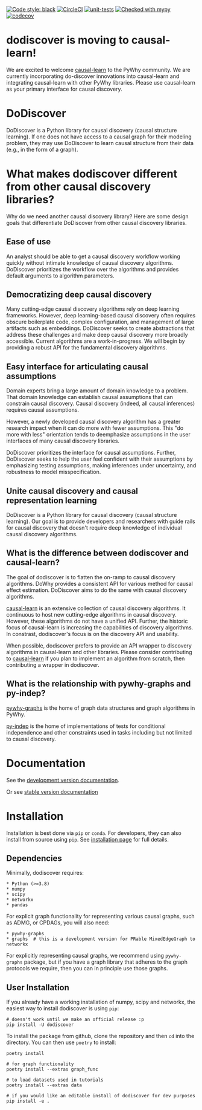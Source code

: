 [![Code style: black](https://img.shields.io/badge/code%20style-black-000000.svg)](https://github.com/psf/black)
[![CircleCI](https://circleci.com/gh/py-why/dodiscover/tree/main.svg?style=svg)](https://circleci.com/gh/py-why/dodiscover/tree/main)
[![unit-tests](https://github.com/py-why/dodiscover/actions/workflows/main.yml/badge.svg)](https://github.com/py-why/dodiscover/actions/workflows/main.yml)
[![Checked with mypy](http://www.mypy-lang.org/static/mypy_badge.svg)](http://mypy-lang.org/)
[![codecov](https://codecov.io/gh/py-why/dodiscover/branch/main/graph/badge.svg?token=H1reh7Qwf4)](https://codecov.io/gh/py-why/dodiscover)

# dodiscover is moving to causal-learn!

We are excited to welcome [causal-learn](https://github.com/py-why/causal-learn) to the PyWhy community.  We are currently incorporating do-discover innovations into causal-learn and integrating causal-learn with other PyWhy libraries.  Please use causal-learn as your primary interface for causal discovery.

# DoDiscover

DoDiscover is a Python library for causal discovery (causal structure learning). If one does not have access to a causal graph for their modeling problem, they may use DoDiscover to learn causal structure from their data (e.g., in the form of a graph).

# What makes dodiscover different from other causal discovery libraries?

Why do we need another causal discovery library?
Here are some design goals that differentiate DoDiscover from other causal discovery libraries.

## Ease of use

An analyst should be able to get a causal discovery workflow working quickly without intimate knowledge of causal discovery algorithms.
DoDiscover prioritizes the workflow over the algorithms and provides default arguments to algorithm parameters.

## Democratizing deep causal discovery

Many cutting-edge causal discovery algorithms rely on deep learning frameworks.
However, deep learning-based causal discovery often requires obscure boilerplate code, complex configuration, and management of large artifacts such as embeddings.
DoDiscover seeks to create abstractions that address these challenges and make deep causal discovery more broadly accessible. Current algorithms are a work-in-progress. We will begin by providing a robust API for the fundamental discovery algorithms.

## Easy interface for articulating causal assumptions

Domain experts bring a large amount of domain knowledge to a problem.
That domain knowledge can establish causal assumptions that can constrain causal discovery.
Causal discovery (indeed, all causal inferences) requires causal assumptions.

However, a newly developed causal discovery algorithm has a greater research impact when it can do more with fewer assumptions.
This "do more with less" orientation tends to deemphasize assumptions in the user interfaces of many causal discovery libraries.

DoDiscover prioritizes the interface for causal assumptions.
Further, DoDiscover seeks to help the user feel confident with their assumptions by emphasizing testing assumptions, making inferences under uncertainty, and robustness to model misspecification.

## Unite causal discovery and causal representation learning

DoDiscover is a Python library for causal discovery (causal structure learning).
Our goal is to provide developers and researchers with guide rails for causal discovery that doesn't require deep knowledge of individual causal discovery algorithms.

## What is the difference between dodiscover and causal-learn?

The goal of dodiscover is to flatten the on-ramp to causal discovery algorithms.
DoWhy provides a consistent API for various method for causal effect estimation.
DoDiscover aims to do the same with causal discovery algorithms.

[causal-learn](https://github.com/py-why/causal-learn) is an extensive collection of causal discovery algorithms.
It continuous to host new cutting-edge algorithms in causal discovery.
However, these algorithms do not have a unified API.
Further, the historic focus of causal-learn is increasing the capabilities of discovery algorithms.
In constrast, dodiscover's focus is on the discovery API and usability.

When possible, dodiscover prefers to provide an API wrapper to discovery algorithms in causal-learn and other libraries.
Please consider contributing to [causal-learn](https://github.com/py-why/causal-learn) if you plan to implement an algorithm from scratch, then contributing a wrapper in dodiscover.

## What is the relationship with pywhy-graphs and py-indep?

[pywhy-graphs](https://github.com/py-why/pywhy-graphs) is the home of graph data structures and graph algorithms in PyWhy.

[py-indep](https://github.com/py-why/py-indep) is the home of implementations of tests for conditional independence and other constraints used in tasks including but not limited to causal discovery.

# Documentation

See the [development version documentation](https://py-why.github.io/dodiscover/dev/index.html).

Or see [stable version documentation](https://py-why.github.io/dodiscover/stable/index.html)

# Installation

Installation is best done via `pip` or `conda`. For developers, they can also install from source using `pip`. See [installation page](TBD) for full details.

## Dependencies

Minimally, dodiscover requires:

    * Python (>=3.8)
    * numpy
    * scipy
    * networkx
    * pandas

For explicit graph functionality for representing various causal graphs, such as ADMG, or CPDAGs, you will also need:

    * pywhy-graphs
    * graphs  # this is a development version for PRable MixedEdgeGraph to networkx

For explicitly representing causal graphs, we recommend using `pywhy-graphs` package, but if you have a graph library that adheres to the graph protocols we require, then you can in principle use those graphs.

## User Installation

If you already have a working installation of numpy, scipy and networkx, the easiest way to install dodiscover is using `pip`:

    # doesn't work until we make an official release :p
    pip install -U dodiscover

To install the package from github, clone the repository and then `cd` into the directory. You can then use `poetry` to install:

    poetry install

    # for graph functionality
    poetry install --extras graph_func

    # to load datasets used in tutorials
    poetry install --extras data

    # if you would like an editable install of dodiscover for dev purposes
    pip install -e .
